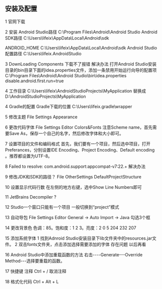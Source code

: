 ## 安装及配置
1 官网下载

2 安装
Android Studio路径 C:\Program Files\Android\Android Studio
Android SDK路径 C:\Users\lifeix\AppData\Local\Android\sdk

ANDROID_HOME C:\Users\lifeix\AppData\Local\Android\sdk
Android Studio配置路径 C:\Users\lifeix\.AndroidStudio

3 DownLoading Components
下载不了报错 
解决办法
打开Android Studio安装目录的bin目录下面的idea.properties文件，添加一条禁用开始运行向导的配置项
C:\Program Files\Android\Android Studio\bin\idea.properties
disable.android.first.run=true 

4 工作目录
C:\Users\lifeix\AndroidStudioProjects\MyApplication
替换成
D:\AndroidStudioProjects\MyApplication

4 Gradle的配置
Gradle下载的位置 C:\Users\lifeix\.gradle\wrapper

5 修改主题
File Settings Appearance

6 更改代码字体
File Settings Editor Colors&Fonts 
注意Scheme name，首先需要Save As，保存一个自己的名字，然后修改字体和大小即可。

7 设置项目的文件和编码格式
首先，我们要有一个项目，然后选中项目，打开Preferances，分别设置IDE Encoding、Project Encoding、Default encoding 。推荐都设置为UTF-8。

8 Failed to resolve: com.android.support:appcompat-v7:22.+
解决办法

9 修改JDK和SDK的路径？
File OtherSettings DefaultProjectStructure

10 设置显示代码行数
在左侧的地方右键，选中Show Line Numbers即可

11 JetBrains Decompiler
?

12 Studio一个窗口只能有一个项目 一般切换到“project”模式

13 自动导包
File Settings Editor General -> Auto Import -> Java
勾选3个框

14 更改背景色
色调：85。饱和度：1 2 3。亮度：2 0 5
204 232 207

15 添加系统字体
1 找到Adnroid Studio安装目录下lib文件夹中的resources.jar文件。
2 双击fonts文件夹，点击添加选择需要添加的字体
存在问题 以后再看

16 Android Studio中添加重载函数的方法
右击----Generate---Override Method---选择要重载的函数。

17 快捷键
注释 Ctrl + /
取消注释

18 格式化代码
Ctrl + Alt + L





